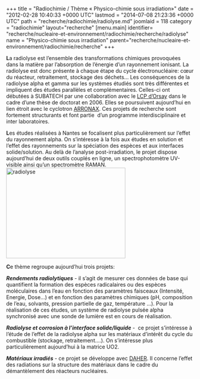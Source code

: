 +++
title = "Radiochimie / Thème « Physico-chimie sous irradiation»"
date = "2012-02-28 10:40:33 +0000 UTC"
lastmod = "2014-07-08 21:23:36 +0000 UTC"
path = "recherche/radiochimie/radiolyse.md"
joomlaid = 118
category = "radiochimie"
layout="recherche"
[menu.main]
  identifier= "recherche/nucleaire-et-environnement/radiochimie/recherche/radiolyse"
  name = "Physico-chimie sous irradiation"
  parent="recherche/nucleaire-et-environnement/radiochimie/recherche"
+++
<p><strong>L</strong>a radiolyse est l’ensemble des transformations chimiques provoquées dans la matière par l’absorption de l’énergie d’un rayonnement ionisant. La radiolyse est donc présente à chaque étape du cycle électronucléaire: cœur du réacteur, retraitement, stockage des déchets… Les conséquences de la radiolyse alpha et gamma sur les systèmes étudiés sont très différentes et impliquent des études parallèles et complémentaires. Celles-ci ont débutées à SUBATECH par une collaboration avec le <a href="http://www.lcp.u-psud.fr/" target="_blank">LCP d’Orsay</a> dans le cadre d’une thèse de doctorat en 2006. Elles se poursuivent aujourd’hui en lien étroit avec le cyclotron <a href="http://www.cyclotron-nantes.fr/" target="_blank">ARRONAX</a>. Ces projets de recherche sont fortement structurants et font partie  d’un programme interdisciplinaire et inter laboratoires.</p>
<p><strong>L</strong>es études réalisées à Nantes se focalisent plus particulièrement sur l’effet du rayonnement alpha. On s’intéresse à la fois aux études en solution et l’effet des rayonnements sur la spéciation des espèces et aux interfaces solide/solution. Au delà de l’analyse post-irradiation, le projet dispose aujourd’hui de deux outils couplés en ligne, un spectrophotomètre UV-visible ainsi qu’un spectromètre RAMAN. <img src="images/Recherche/Radiochimie/radiolyse.jpg" alt="radiolyse" width="320" height="243"/></p>
<p><strong>C</strong>e thème regroupe aujourd’hui trois projets:</p>
<p><strong><em>Rendements radiolytiques</em></strong> - il s’agit de mesurer ces données de base qui quantifient la formation des espèces radicalaires ou des espèces moléculaires dans l’eau en fonction des paramètres faisceaux (Intensité, Energie, Dose…) et en fonction des paramètres chimiques (pH, composition de l’eau, solvants, pression partielle de gaz, température …). Pour la réalisation de ces études, un système de radiolyse pulsée alpha synchronisé avec une sonde de lumière est en cours de réalisation.</p>
<p><strong><em>Radiolyse et corrosion à l’interface solide/liquide</em></strong> -  ce projet s’intéresse à l’étude de l’effet de la radiolyse alpha sur les matériaux d’intérêt du cycle du combustible (stockage, retraitement….). On s’intéresse plus particulièrement aujourd’hui à la matrice UO2.</p>
<p><strong><em>Matériaux irradiés</em></strong> - ce projet se développe avec <a href="http://www.daher.com/" target="_blank">DAHER</a>. Il concerne l’effet des radiations sur la structure des matériaux dans le cadre du démantèlement des réacteurs nucléaires.</p>